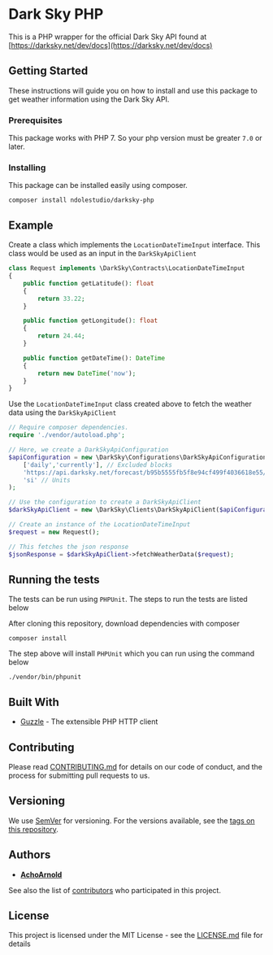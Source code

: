 # Dark Sky PHP

This is a PHP wrapper for the official Dark Sky API found at [https://darksky.net/dev/docs](https://darksky.net/dev/docs)

## Getting Started

These instructions will guide you on how to install and use this package to get weather information using the Dark Sky API.

### Prerequisites

This package works with PHP 7. So your php version must be greater `7.0` or later.

### Installing

This package can be installed easily using composer.

```
composer install ndolestudio/darksky-php
```

## Example

Create a class which implements the `LocationDateTimeInput` interface. This class would be used as an input in the `DarkSkyApiClient`

```php
class Request implements \DarkSky\Contracts\LocationDateTimeInput
{
    public function getLatitude(): float
    {
        return 33.22;
    }

    public function getLongitude(): float
    {
        return 24.44;
    }

    public function getDateTime(): DateTime
    {
        return new DateTime('now');
    }
}
```

Use the `LocationDateTimeInput` class created above to fetch the weather data using the `DarkSkyApiClient`

```php
// Require composer dependencies.
require './vendor/autoload.php';

// Here, we create a DarkSkyApiConfiguration
$apiConfiguration = new \DarkSky\Configurations\DarkSkyApiConfiguration(
    ['daily','currently'], // Excluded blocks
    'https://api.darksky.net/forecast/b95b5555fb5f8e94cf499f4036618e55/', // Api Endpoint
    'si' // Units
);

// Use the configuration to create a DarkSkyApiClient
$darkSkyApiClient = new \DarkSky\Clients\DarkSkyApiClient($apiConfiguration, new \GuzzleHttp\Client());

// Create an instance of the LocationDateTimeInput
$request = new Request();

// This fetches the json response
$jsonResponse = $darkSkyApiClient->fetchWeatherData($request);
```

## Running the tests

The tests can be run using `PHPUnit`. The steps to run the tests are listed below


After cloning this repository, download dependencies with composer

```
composer install
```

The step above will install `PHPUnit` which you can run using the command below

```
./vendor/bin/phpunit
```

## Built With

* [Guzzle](http://www.dropwizard.io/1.0.2/docs/) - The extensible PHP HTTP client

## Contributing

Please read [CONTRIBUTING.md](https://gist.github.com/PurpleBooth/b24679402957c63ec426) for details on our code of conduct, and the process for submitting pull requests to us.

## Versioning

We use [SemVer](http://semver.org/) for versioning. For the versions available, see the [tags on this repository](https://github.com/your/project/tags). 

## Authors

* **[AchoArnold](https://github.com/AchoArnold)**

See also the list of [contributors](https://github.com/NdoleStudio/darksky-php/contributors) who participated in this project.

## License

This project is licensed under the MIT License - see the [LICENSE.md](LICENSE.md) file for details
